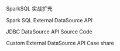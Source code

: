 SparkSQL 实战扩充

Spark SQL External DataSource API

JDBC DataSource API Source Code

Custom External DataSource API Case share